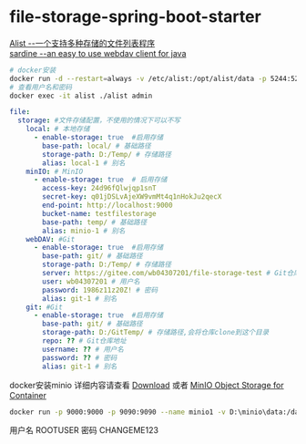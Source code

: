 # file-storage-spring-boot-starter

[Alist --一个支持多种存储的文件列表程序](https://alist.nn.ci)  
[sardine --an easy to use webdav client for java](https://github.com/lookfirst/sardine)

```bash
# docker安装
docker run -d --restart=always -v /etc/alist:/opt/alist/data -p 5244:5244 -e PUID=0 -e PGID=0 -e UMASK=022 --name="alist" xhofe/alist:latest
# 查看用户名和密码
docker exec -it alist ./alist admin
```

```yaml
file:
  storage: #文件存储配置，不使用的情况下可以不写
    local: # 本地存储
      - enable-storage: true  #启用存储
        base-path: local/ # 基础路径
        storage-path: D:/Temp/ # 存储路径
        alias: local-1 # 别名
    minIO: # MinIO
      - enable-storage: true  # 启用存储
        access-key: 24d96fQlwjqp1snT
        secret-key: q01jDSLvAjeXW9vmMt4q1nHokJu2qecX
        end-point: http://localhost:9000
        bucket-name: testfilestorage
        base-path: temp/ # 基础路径
        alias: minio-1 # 别名
    webDAV: #Git
      - enable-storage: true  #启用存储
        base-path: git/ # 基础路径
        storage-path: D:/Temp/ # 存储路径
        server: https://gitee.com/wb04307201/file-storage-test # Git仓库地址
        user: wb04307201 # 用户名
        password: 1986z11z20Z! # 密码
        alias: git-1 # 别名
    git: #Git
      - enable-storage: true  #启用存储
        base-path: git/ # 基础路径
        storage-path: D:/GitTemp/ # 存储路径,会将仓库clone到这个目录
        repo: ?? # Git仓库地址
        username: ?? # 用户名
        password: ?? # 密码
        alias: git-1 # 别名
```

docker安装minio 详细内容请查看 [Download](https://min.io/download#/docker) 或者 [MinIO Object Storage for Container](https://min.io/docs/minio/container/index.html)
```bash
docker run -p 9000:9000 -p 9090:9090 --name minio1 -v D:\minio\data:/data -e "MINIO_ROOT_USER=ROOTUSER" -e "MINIO_ROOT_PASSWORD=CHANGEME123" quay.io/minio/minio server /data --console-address ":9090"
```
用户名 ROOTUSER 密码 CHANGEME123